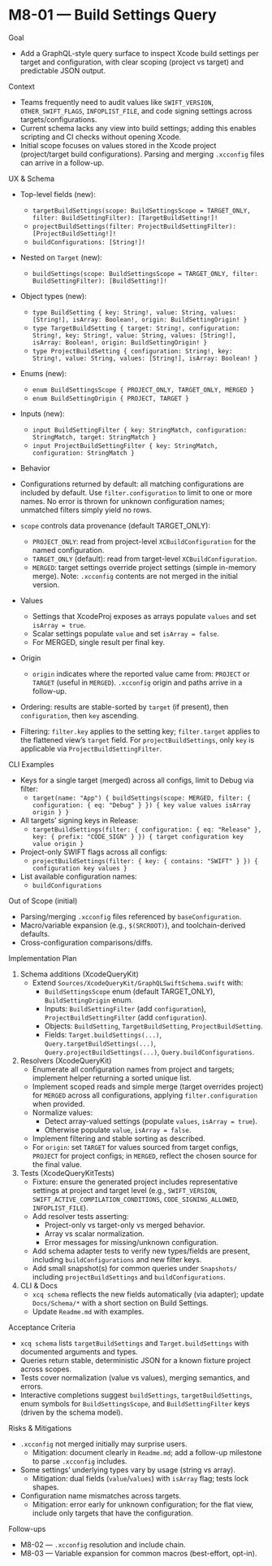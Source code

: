 # M8-01 — Build Settings Query

Goal
- Add a GraphQL-style query surface to inspect Xcode build settings per target and configuration, with clear scoping (project vs target) and predictable JSON output.

Context
- Teams frequently need to audit values like `SWIFT_VERSION`, `OTHER_SWIFT_FLAGS`, `INFOPLIST_FILE`, and code signing settings across targets/configurations.
- Current schema lacks any view into build settings; adding this enables scripting and CI checks without opening Xcode.
- Initial scope focuses on values stored in the Xcode project (project/target build configurations). Parsing and merging `.xcconfig` files can arrive in a follow-up.

UX & Schema
- Top-level fields (new):
  - `targetBuildSettings(scope: BuildSettingsScope = TARGET_ONLY, filter: BuildSettingFilter): [TargetBuildSetting!]!`
  - `projectBuildSettings(filter: ProjectBuildSettingFilter): [ProjectBuildSetting!]!`
  - `buildConfigurations: [String!]!`
- Nested on `Target` (new):
  - `buildSettings(scope: BuildSettingsScope = TARGET_ONLY, filter: BuildSettingFilter): [BuildSetting!]!`
- Object types (new):
  - `type BuildSetting { key: String!, value: String, values: [String!], isArray: Boolean!, origin: BuildSettingOrigin! }`
  - `type TargetBuildSetting { target: String!, configuration: String!, key: String!, value: String, values: [String!], isArray: Boolean!, origin: BuildSettingOrigin! }`
  - `type ProjectBuildSetting { configuration: String!, key: String!, value: String, values: [String!], isArray: Boolean! }`
- Enums (new):
  - `enum BuildSettingsScope { PROJECT_ONLY, TARGET_ONLY, MERGED }`
  - `enum BuildSettingOrigin { PROJECT, TARGET }`
- Inputs (new):
  - `input BuildSettingFilter { key: StringMatch, configuration: StringMatch, target: StringMatch }`
  - `input ProjectBuildSettingFilter { key: StringMatch, configuration: StringMatch }`

- Behavior
- Configurations returned by default: all matching configurations are included by default. Use `filter.configuration` to limit to one or more names. No error is thrown for unknown configuration names; unmatched filters simply yield no rows.
- `scope` controls data provenance (default TARGET_ONLY):
  - `PROJECT_ONLY`: read from project-level `XCBuildConfiguration` for the named configuration.
  - `TARGET_ONLY` (default): read from target-level `XCBuildConfiguration`.
  - `MERGED`: target settings override project settings (simple in-memory merge). Note: `.xcconfig` contents are not merged in the initial version.
- Values
  - Settings that XcodeProj exposes as arrays populate `values` and set `isArray = true`.
  - Scalar settings populate `value` and set `isArray = false`.
  - For MERGED, single result per final key.
- Origin
  - `origin` indicates where the reported value came from: `PROJECT` or `TARGET` (useful in `MERGED`). `.xcconfig` origin and paths arrive in a follow-up.
- Ordering: results are stable-sorted by `target` (if present), then `configuration`, then `key` ascending.
- Filtering: `filter.key` applies to the setting key; `filter.target` applies to the flattened view’s `target` field. For `projectBuildSettings`, only `key` is applicable via `ProjectBuildSettingFilter`.

CLI Examples
- Keys for a single target (merged) across all configs, limit to Debug via filter:
  - `target(name: "App") { buildSettings(scope: MERGED, filter: { configuration: { eq: "Debug" } }) { key value values isArray origin } }`
- All targets’ signing keys in Release:
  - `targetBuildSettings(filter: { configuration: { eq: "Release" }, key: { prefix: "CODE_SIGN" } }) { target configuration key value origin }`
- Project-only SWIFT flags across all configs:
  - `projectBuildSettings(filter: { key: { contains: "SWIFT" } }) { configuration key values }`
- List available configuration names:
  - `buildConfigurations`

Out of Scope (initial)
- Parsing/merging `.xcconfig` files referenced by `baseConfiguration`.
- Macro/variable expansion (e.g., `$(SRCROOT)`), and toolchain-derived defaults.
- Cross-configuration comparisons/diffs.

Implementation Plan
1) Schema additions (XcodeQueryKit)
   - Extend `Sources/XcodeQueryKit/GraphQLSwiftSchema.swift` with:
     - `BuildSettingsScope` enum (default TARGET_ONLY), `BuildSettingOrigin` enum.
     - Inputs: `BuildSettingFilter` (add `configuration`), `ProjectBuildSettingFilter` (add `configuration`).
     - Objects: `BuildSetting`, `TargetBuildSetting`, `ProjectBuildSetting`.
     - Fields: `Target.buildSettings(...)`, `Query.targetBuildSettings(...)`, `Query.projectBuildSettings(...)`, `Query.buildConfigurations`.
2) Resolvers (XcodeQueryKit)
   - Enumerate all configuration names from project and targets; implement helper returning a sorted unique list.
   - Implement scoped reads and simple merge (target overrides project) for `MERGED` across all configurations, applying `filter.configuration` when provided.
   - Normalize values:
     - Detect array-valued settings (populate `values`, `isArray = true`).
     - Otherwise populate `value`, `isArray = false`.
   - Implement filtering and stable sorting as described.
   - For `origin`: set `TARGET` for values sourced from target configs, `PROJECT` for project configs; in `MERGED`, reflect the chosen source for the final value.
3) Tests (XcodeQueryKitTests)
   - Fixture: ensure the generated project includes representative settings at project and target level (e.g., `SWIFT_VERSION`, `SWIFT_ACTIVE_COMPILATION_CONDITIONS`, `CODE_SIGNING_ALLOWED`, `INFOPLIST_FILE`).
   - Add resolver tests asserting:
     - Project-only vs target-only vs merged behavior.
     - Array vs scalar normalization.
     - Error messages for missing/unknown configuration.
   - Add schema adapter tests to verify new types/fields are present, including `buildConfigurations` and new filter keys.
   - Add small snapshot(s) for common queries under `Snapshots/` including `projectBuildSettings` and `buildConfigurations`.
4) CLI & Docs
   - `xcq schema` reflects the new fields automatically (via adapter); update `Docs/Schema/*` with a short section on Build Settings.
   - Update `Readme.md` with examples.

Acceptance Criteria
- `xcq schema` lists `targetBuildSettings` and `Target.buildSettings` with documented arguments and types.
- Queries return stable, deterministic JSON for a known fixture project across scopes.
- Tests cover normalization (value vs values), merging semantics, and errors.
- Interactive completions suggest `buildSettings`, `targetBuildSettings`, enum symbols for `BuildSettingsScope`, and `BuildSettingFilter` keys (driven by the schema model).

Risks & Mitigations
- `.xcconfig` not merged initially may surprise users.
  - Mitigation: document clearly in `Readme.md`; add a follow-up milestone to parse `.xcconfig` includes.
- Some settings’ underlying types vary by usage (string vs array).
  - Mitigation: dual fields (`value`/`values`) with `isArray` flag; tests lock shapes.
- Configuration name mismatches across targets.
  - Mitigation: error early for unknown configuration; for the flat view, include only targets that have the configuration.

Follow-ups
- M8-02 — `.xcconfig` resolution and include chain.
- M8-03 — Variable expansion for common macros (best-effort, opt-in).
